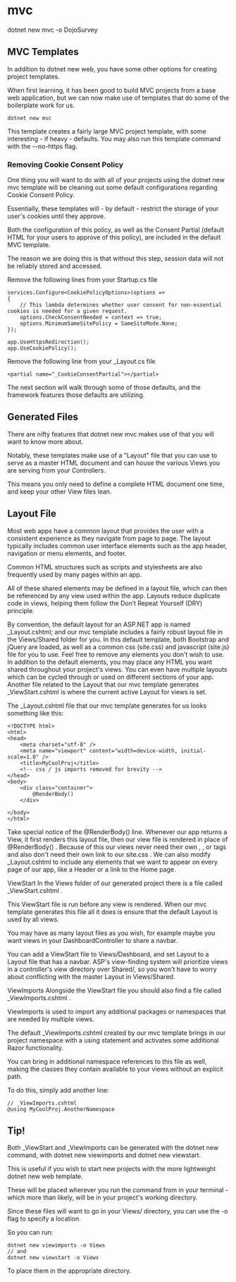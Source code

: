 # mvc

dotnet new mvc -o DojoSurvey

## MVC Templates
In addition to dotnet new web, you have some other options for creating project templates. 

When first learning, it has been good to build MVC projects from a base web application, but we can now make use of templates that do some of the boilerplate work for us.

    dotnet new mvc

This template creates a fairly large MVC project template, with some interesting - if heavy - defaults. You may also run this template command with the --no-https flag.

### Removing Cookie Consent Policy
One thing you will want to do with all of your projects using the dotnet new mvc template will be cleaning out some default configurations regarding Cookie Consent Policy. 

Essentially, these templates will - by default - restrict the storage of your user's cookies until they approve. 

Both the configuration of this policy, as well as the Consent Partial (default HTML for your users to approve of this policy), are included in the default MVC template. 

The reason we are doing this is that without this step, session data will not be reliably stored and accessed.

Remove the following lines from your Startup.cs file
```
services.Configure<CookiePolicyOptions>(options =>
{
	// This lambda determines whether user consent for non-essential cookies is needed for a given request.
	options.CheckConsentNeeded = context => true;
	options.MinimumSameSitePolicy = SameSiteMode.None;
});

app.UseHttpsRedirection();
app.UseCookiePolicy();
```
Remove the following line from your _Layout.cs file
```
<partial name="_CookieConsentPartial"></partial>    
```
The next section will walk through some of those defaults, and the framework features those defaults are utilizing.

## Generated Files
There are nifty features that dotnet new mvc makes use of that you will want to know more about. 

Notably, these templates make use of a "Layout" file that you can use to serve as a master HTML document and can house the various Views you are serving from your Controllers. 

This means you only need to define a complete HTML document one time, and keep your other View files lean.

## Layout File
Most web apps have a common layout that provides the user with a consistent experience as they navigate from page to page. The layout typically includes common user interface elements such as the app header, navigation or menu elements, and footer. 

Common HTML structures such as scripts and stylesheets are also frequently used by many pages within an app. 

All of these shared elements may be defined in a layout file, which can then be referenced by any view used within the app. Layouts reduce duplicate code in views, helping them follow the Don’t Repeat Yourself (DRY) principle. 

By convention, the default layout for an ASP.NET app is named _Layout.cshtml; and our mvc template includes a fairly robust layout file in the Views/Shared folder for you. In this default template, both Bootstrap and jQuery are loaded, as well as a common css (site.css) and javascript (site.js) file for you to use. Feel free to remove any elements you don't wish to use. In addition to the default elements, you may place any HTML you want shared throughout your project's views. You can even have multiple layouts which can be cycled through or used on different sections of your app. Another file related to the Layout that our mvc template generates _ViewStart.cshtml is where the current active Layout for views is set.

The _Layout.cshtml file that our mvc template generates for us looks something like this:
```
<!DOCTYPE html>
<html>
<head>
    <meta charset="utf-8" />
    <meta name="viewport" content="width=device-width, initial-scale=1.0" />
    <title>MyCoolProj</title>
    <!-- css / js imports removed for brevity -->
</head>
<body>
    <div class="container">
        @RenderBody()
    </div>
    
</body>
</html>
```
Take special notice of the @RenderBody() line. Whenever our app returns a View, it first renders this layout file, then our view file is rendered in place of @RenderBody() . Because of this our views never need their own <html>, <head>, or <body> tags and also don't need their own link to our site.css . We can also modify _Layout.cshtml to include any elements that we want to appear on every page of our app, like a Header or a link to the Home page.

ViewStart
In the Views folder of our generated project there is a file called _ViewStart.cshtml . 

This ViewStart file is run before any view is rendered. When our mvc template generates this file all it does is ensure that the default Layout is used by all views. 

You may have as many layout files as you wish, for example maybe you want views in your DashboardController to share a navbar. 

You can add a ViewStart file to Views/Dashboard, and set Layout to a Layout file that has a navbar. ASP's view-finding system will prioritize views in a controller's view directory over Shared/, so you won't have to worry about conflicting with the master Layout in Views/Shared.

ViewImports
Alongside the ViewStart file you should also find a file called _ViewImports.cshtml . 

ViewImports is used to import any additional packages or namespaces that are needed by multiple views. 

The default _ViewImports.cshtml created by our mvc template brings in our project namespace with a using statement and activates some additional Razor functionality. 

You can bring in additional namespace references to this file as well, making the classes they contain available to your views without an explicit path. 

To do this, simply add another line:

    // _ViewImports.cshtml
    @using MyCoolProj.AnotherNamespace

## Tip!

Both _ViewStart and _ViewImports can be generated with the dotnet new command, with dotnet new viewimports and dotnet new viewstart. 

This is useful if you wish to start new projects with the more lightweight dotnet new web template. 

These will be placed wherever you run the command from in your terminal - which more than likely, will be in your project's working directory. 

Since these files will want to go in your Views/ directory, you can use the -o flag to specify a location. 

So you can run:

    dotnet new viewimports -o Views
    // and
    dotnet new viewstart -o Views

To place them in the appropriate directory.
